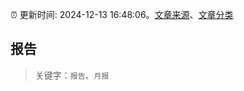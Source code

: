 :alarm_clock: 更新时间: 2024-12-13 16:48:06。[文章来源](/README.md)、[文章分类](/TAGS.md)

## 报告


> 关键字：`报告`、`月报`



